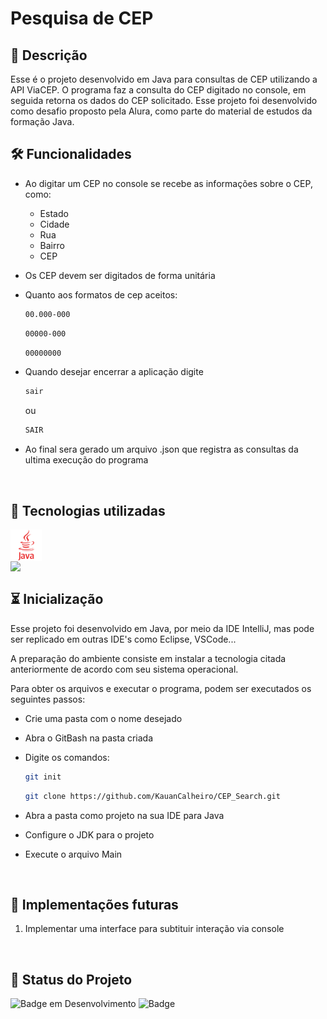 # Pesquisa de CEP

## 📖  Descrição

Esse é o projeto desenvolvido em Java para consultas de CEP utilizando a API ViaCEP. O programa faz a consulta do CEP digitado no console, em seguida retorna os dados do CEP solicitado.
Esse projeto foi desenvolvido como desafio proposto pela Alura, como parte do material de estudos da formação Java.
<br/>

## 🛠️ Funcionalidades

* Ao digitar um CEP no console se recebe as informações sobre o CEP, como:

    * Estado
    * Cidade
    * Rua
    * Bairro
    * CEP 

* Os CEP devem ser digitados de forma unitária
* Quanto aos formatos de cep aceitos:

    ```bash
    00.000-000
    ```
    ```bash
    00000-000
    ```
    ```bash
    00000000
    ```

* Quando desejar encerrar a aplicação digite

  ```bash
  sair
  ```
  
  ou
  
  ```bash
  SAIR
  ```
  
 * Ao final sera gerado um arquivo .json que registra as consultas da ultima execução do programa
<br/>

## 📡 Tecnologias utilizadas 
<div align="center"> 
    <img align="left" alt="Java" height="50" width="50" src="https://github.com/devicons/devicon/blob/master/icons/java/java-plain-wordmark.svg">
    <br/><br/><br/>
</div>

 <img align="left" src="https://img.shields.io/badge/Java-v19.0.2-red">
<br/>

## ⏳ Inicialização

Esse projeto foi desenvolvido em Java, por meio da IDE IntelliJ, mas pode ser replicado em outras IDE's como Eclipse, VSCode...

A preparação do ambiente consiste em instalar a tecnologia citada anteriormente de acordo com seu sistema operacional.

Para obter os arquivos e executar o programa, podem ser executados os seguintes passos:
<br/>
 - Crie uma pasta com o nome desejado

 - Abra o GitBash na pasta criada

 - Digite os comandos:


    ```bash
    git init
    ```
    ```bash
    git clone https://github.com/KauanCalheiro/CEP_Search.git
    ```

 - Abra a pasta como projeto na sua IDE para Java

 - Configure o JDK para o projeto

 - Execute o arquivo Main

<br/>

## 🔮 Implementações futuras
1. Implementar uma interface para subtituir interação via console

<br/>

## 🔎 Status do Projeto

![Badge em Desenvolvimento](https://img.shields.io/badge/Status-Em%20Desenvolvimento-green)
![Badge](https://img.shields.io/badge/Java-v19.0.2-red)

<br/>
